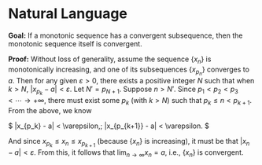# Natural Language

**Goal:** If a monotonic sequence has a convergent subsequence, then the monotonic sequence itself is convergent.

**Proof:** Without loss of generality, assume the sequence $\{x_n\}$ is monotonically increasing, and one of its subsequences $\{x_{p_n}\}$ converges to $a$. Then for any given $\varepsilon > 0$, there exists a positive integer $N$ such that when $k > N$, $|x_{p_k} - a| < \varepsilon$. Let $N' = p_{N+1}$. Suppose $n > N'$. Since $p_1 < p_2 < p_3 < \cdots \rightarrow +\infty$, there must exist some $p_k$ (with $k > N$) such that $p_k \leq n < p_{k+1}$. From the above, we know

$
|x_{p_k} - a| < \varepsilon,\; |x_{p_{k+1}} - a| < \varepsilon.
$

And since $x_{p_k} \leq x_n \leq x_{p_{k+1}}$ (because $\{x_n\}$ is increasing), it must be that $|x_n - a| < \varepsilon$. From this, it follows that $\lim_{n \to \infty} x_n = a$, i.e., $\{x_n\}$ is convergent.